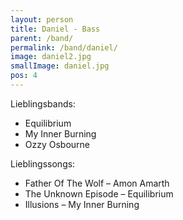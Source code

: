 ```yaml
---
layout: person
title: Daniel - Bass
parent: /band/
permalink: /band/daniel/
image: daniel2.jpg
smallImage: daniel.jpg
pos: 4
---
```


Lieblingsbands:

* Equilibrium
* My Inner Burning
* Ozzy Osbourne

Lieblingssongs:

* Father Of The Wolf – Amon Amarth
* The Unknown Episode – Equilibrium
* Illusions – My Inner Burning